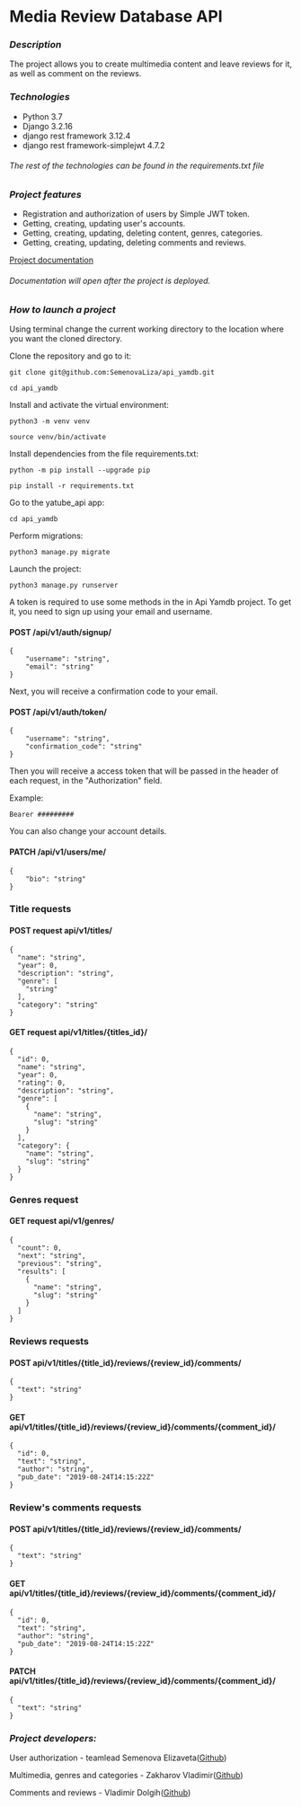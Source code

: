 # Media Review Database API
### *Description*
The project allows you to create multimedia content and leave reviews for it, as well as comment on the reviews.

### *Technologies*
- Python 3.7
- Django 3.2.16
- django rest framework 3.12.4
- django rest framework-simplejwt 4.7.2
###### *The rest of the technologies can be found in the requirements.txt file*

### *Project features*
- Registration and authorization of users by Simple JWT token.
- Getting, creating, updating user's accounts.
- Getting, creating, updating, deleting content, genres, categories.
- Getting, creating, updating, deleting comments and reviews.

[Project documentation](http://127.0.0.1:8000/redoc/)
###### *Documentation will open after the project is deployed.*
### *How to launch a project*
Using terminal change the current working directory to the location where you want the cloned directory.

Clone the repository and go to it:
```
git clone git@github.com:SemenovaLiza/api_yamdb.git
```
```
cd api_yamdb
```
Install and activate the virtual environment:
```
python3 -m venv venv
```
```
source venv/bin/activate
```
Install dependencies from the file requirements.txt:
```
python -m pip install --upgrade pip
```
```
pip install -r requirements.txt
```
Go to the yatube_api app:
```
cd api_yamdb
```
Perform migrations:
```
python3 manage.py migrate
```
Launсh the project:
```
python3 manage.py runserver
```
A token is required to use some methods in the in Api Yamdb project. To get it, you need to sign up using your email and username.
#### POST /api/v1/auth/signup/
```
{
    "username": "string",
    "email": "string"
} 
```
Next, you will receive a confirmation code to your email.
#### POST /api/v1/auth/token/
```
{
    "username": "string",
    "confirmation_code": "string"
} 
```
Then you will receive a access token that will be passed in the header of each request, in the "Authorization" field. 

Example:
```
Bearer #########
```
You can also change your account details.
#### PATCH /api/v1/users/me/
```
{
    "bio": "string"
}
```
### Title requests
#### POST request api/v1/titles/
```
{
  "name": "string",
  "year": 0,
  "description": "string",
  "genre": [
    "string"
  ],
  "category": "string"
}
```
#### GET request api/v1/titles/{titles_id}/
```
{
  "id": 0,
  "name": "string",
  "year": 0,
  "rating": 0,
  "description": "string",
  "genre": [
    {
      "name": "string",
      "slug": "string"
    }
  ],
  "category": {
    "name": "string",
    "slug": "string"
  }
}
```
### Genres request
#### GET request api/v1/genres/
```
{
  "count": 0,
  "next": "string",
  "previous": "string",
  "results": [
    {
      "name": "string",
      "slug": "string"
    }
  ]
}
```
### Reviews requests
#### POST api/v1/titles/{title_id}/reviews/{review_id}/comments/
```
{
  "text": "string"
}
```
#### GET api/v1/titles/{title_id}/reviews/{review_id}/comments/{comment_id}/
```
{
  "id": 0,
  "text": "string",
  "author": "string",
  "pub_date": "2019-08-24T14:15:22Z"
}
```
### Review's comments requests
#### POST api/v1/titles/{title_id}/reviews/{review_id}/comments/
```
{
  "text": "string"
}
```
#### GET api/v1/titles/{title_id}/reviews/{review_id}/comments/{comment_id}/
```
{
  "id": 0,
  "text": "string",
  "author": "string",
  "pub_date": "2019-08-24T14:15:22Z"
}
```
#### PATCH api/v1/titles/{title_id}/reviews/{review_id}/comments/{comment_id}/
```
{
  "text": "string"
}
```
### *Project developers:*

User authorization - teamlead Semenova Elizaveta([Github](https://github.com/SemenovaLiza))

Multimedia, genres and categories - Zakharov Vladimir([Github](https://github.com/zakharovvladimir))

Comments and reviews - Vladimir Dolgih([Github](https://github.com/Waffe1n))
